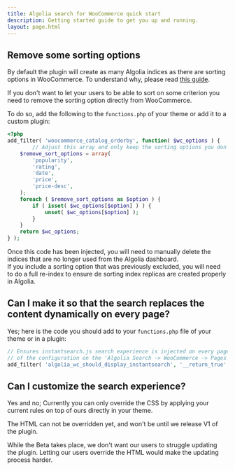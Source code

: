```yaml
---
title: Algolia search for WooCommerce quick start
description: Getting started guide to get you up and running.
layout: page.html
---
```

## Remove some sorting options

By default the plugin will create as many Algolia indices as there are sorting options in WooCommerce. To understand why, please read [this guide](https://www.algolia.com/doc/guides/relevance/sorting/#multiple-sorting-strategies).

If you don't want to let your users to be able to sort on some criterion you need to remove the sorting option directly from WooCommerce.

To do so, add the following to the `functions.php` of your theme or add it to a custom plugin:

```php
<?php
add_filter( 'woocommerce_catalog_orderby', function( $wc_options ) {
		// Adjust this array and only keep the sorting options you don't want to keep.
    $remove_sort_options = array(
        'popularity',
        'rating',
        'date',
        'price',
        'price-desc',
    );
    foreach ( $remove_sort_options as $option ) {
        if ( isset( $wc_options[$option] ) ) {
            unset( $wc_options[$option] );
        }
    }
    return $wc_options;
} );
```

<div class="alert alert-warning">Once this code has been injected, you will need to manually delete the indices that are no longer used from the Algolia dashboard.</div>
<div class="alert alert-warning">If you include a sorting option that was previously excluded, you will need to do a full re-index to ensure de sorting index replicas are created properly in Algolia.</div>

## Can I make it so that the search replaces the content dynamically on every page?

Yes; here is the code you should add to your `functions.php` file of your theme or in a plugin:

```php
// Ensures instantsearch.js search experience is injected on every page regardless
// of the configuration on the 'Algolia Search -> WooCommerce -> Pages' admin page.
add_filter( 'algolia_wc_should_display_instantsearch', '__return_true' );
```

## Can I customize the search experience?

Yes and no; Currently you can only override the CSS by applying your current rules on top of ours directly in your theme.

The HTML can not be overridden yet, and won't be until we release V1 of the plugin.

While the Beta takes place, we don't want our users to struggle updating the plugin. Letting our users override the HTML would make the updating process harder.









